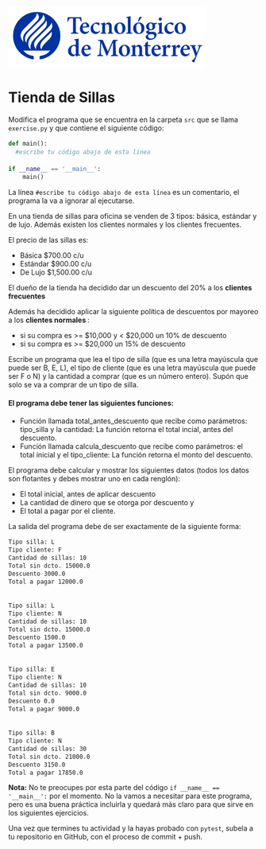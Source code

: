 ![Tec de Monterrey](../../images/logotecmty.png)
# Tienda de Sillas

Modifica el programa que se encuentra en la carpeta `src` que se llama `exercise.py` y que contiene el siguiente código:

```python
def main():
  #escribe tu código abajo de esta línea

if __name__ == '__main__':
    main()
```

La línea `#escribe tu código abajo de esta línea` es un comentario, el programa la va a ignorar al ejecutarse.

En una tienda de sillas para oficina se venden de 3 tipos: básica, estándar y de lujo.
Además existen los clientes normales y los clientes frecuentes.

El precio de las sillas es:
- Básica $700.00 c/u
- Estándar $900.00 c/u
- De Lujo $1,500.00 c/u

El dueño de la tienda ha decidido dar un descuento del 20% a los <b>clientes frecuentes</b>

Además ha decidido aplicar la siguiente política de descuentos por mayoreo a los
<b> clientes normales </b>:
- si su compra es >= $10,000 y < $20,000 un 10% de descuento
- si su compra es >= $20,000 un 15% de descuento

Escribe un programa que lea el tipo de silla (que es una letra mayúscula que puede ser B, E, L),
el tipo de cliente (que es una letra mayúscula que puede ser F o N) y
la cantidad a comprar (que es un número entero).  Supón que solo se va a comprar de un tipo de silla.

####  El programa debe tener las siguientes funciones:
- Función llamada  total_antes_descuento que recibe como parámetros: tipo_silla y la cantidad:
La función retorna el total incial, antes del descuento.
- Función llamada calcula_descuento que recibe como parámetros: el total inicial y el tipo_cliente:
La función retorna el monto del descuento.

El programa debe calcular y mostrar los siguientes datos (todos los datos son flotantes y debes mostrar uno en cada renglón):
- El total inicial, antes de aplicar descuento
- La cantidad de dinero que se otorga por descuento y
- El total a pagar por el cliente.

La salida del programa debe de ser exactamente de la siguiente forma:

```
Tipo silla: L
Tipo cliente: F
Cantidad de sillas: 10
Total sin dcto. 15000.0
Descuento 3000.0
Total a pagar 12000.0


Tipo silla: L
Tipo cliente: N
Cantidad de sillas: 10
Total sin dcto. 15000.0
Descuento 1500.0
Total a pagar 13500.0


Tipo silla: E
Tipo cliente: N
Cantidad de sillas: 10
Total sin dcto. 9000.0
Descuento 0.0
Total a pagar 9000.0


Tipo silla: B
Tipo cliente: N
Cantidad de sillas: 30
Total sin dcto. 21000.0
Descuento 3150.0
Total a pagar 17850.0

```

**Nota:** No te preocupes por esta parte del código `if __name__ == '__main__':` por el momento. No la vamos a necesitar para este programa, pero es una buena práctica incluirla y quedará más claro para que sirve en los siguientes ejercicios.

Una vez que termines tu actividad y la hayas probado con `pytest`, subela a tu repositorio en GitHub, con el proceso de commit + push.
